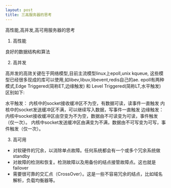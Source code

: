 ```yaml
---
layout: post
title: 三高服务器的思考
---
```



高性能,高并发,高可用服务器的思考

1. 高性能

良好的数据结构和算法

2. 高并发

高并发的高效关键在于网络模型,目前主流模型linux上epoll,unix kqueue,
这些模型已经很多现成的库可以使用,如libev,libuv,libevent,redis自己的ae.
epoll有两种模式,Edge Triggered(简称ET,边缘触发) 和 Level Triggered(简称LT,水平触发)
区别如下:

水平触发： 
内核中的socket接收缓冲区不为空，有数据可读，读事件一直触发 
内核中的socket发送缓冲区不满，可以继续写入数据，写事件一直触发 
边缘触发： 
内核中socket接收缓冲区由空变为不为空，数据由不可读变为可读，事件触发（仅一次）。 
内核中socket发送缓冲区由满变为不满，数据由不可写变为可写，事件触发（仅一次）。

3. 高可用

* 对软硬件的冗余，以消除单点故障。任何系统都会有一个或多个冗余系统做standby
* 对故障的检测和恢复。检测故障以及用备份的结点接管故障点。这也就是failover
* 需要很可靠的交汇点（CrossOver）。这是一些不容易冗余的结点，比如域名解析，负载均衡器等。
